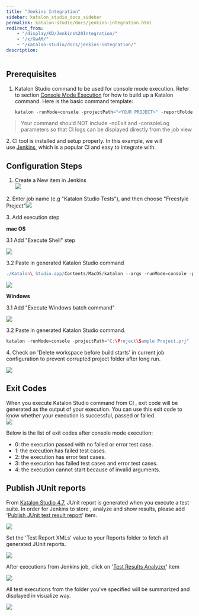 ```yaml
---
title: "Jenkins Integration" 
sidebar: katalon_studio_docs_sidebar
permalink: katalon-studio/docs/jenkins-integration.html 
redirect_from:
    - "/display/KD/Jenkins%20Integration/"
    - "/x/XwAM/"
    - "/katalon-studio/docs/jenkins-integration/"
description: 
---
```

Prerequisites
-------------

1.  Katalon Studio command to be used for console mode execution. Refer to section [Console Mode Execution](/display/KD/Console+Mode+Execution) for how to build up a Katalon command. Here is the basic command template:
    
    ```groovy
    katalon -runMode=console -projectPath="<YOUR PROJECT>" -reportFolder="Reports" -reportFileName="report" -retry=0 -testSuitePath=<YOUR TEST SUITE PATH> -browserType="Chrome"
    ```
    

> Your command should NOT include -noExit and -consoleLog parameters so that CI logs can be displayed directly from the job view

2\. CI tool is installed and setup properly. In this example, we will use [Jenkins](https://jenkins.io/), which is a popular CI and easy to integrate with.

Configuration Steps
-------------------

1.  Create a New item in Jenkins  
    ![](../../images/katalon-studio/docs/jenkins-integration/Screen-Shot-2017-07-10-at-14.07.17.png)

2\. Enter job name (e.g "Katalon Studio Tests"), and then choose "Freestyle Project"![](../../images/katalon-studio/docs/jenkins-integration/Screen-Shot-2017-07-10-at-14.08.54.png)

3\. Add execution step

**mac OS**

3.1 Add "Execute Shell" step

![](../../images/katalon-studio/docs/jenkins-integration/Screen-Shot-2017-07-10-at-14.11.26.png)

3.2 Paste in generated Katalon Studio command

```groovy
./Katalon\ Studio.app/Contents/MacOS/katalon --args -runMode=console -projectPath="/Users/admin/Katalon Studio/Samples/Sample Project.prj" -reportFolder="Reports" -reportFileName="report" -retry=0 -testSuitePath="Test Suites/TS_RegressionTest" -browserType="Chrome"
```

![](../../images/katalon-studio/docs/jenkins-integration/Screen-Shot-2017-07-10-at-16.28.34.png)

**Windows**

3.1 Add "Execute Windows batch command"

![](../../images/katalon-studio/docs/jenkins-integration/Screen-Shot-2017-07-11-at-13.48.38.png)

3.2 Paste in generated Katalon Studio command.

```groovy
katalon -runMode=console -projectPath="C:\Project\Sample Project.prj" -reportFolder="Reports" -reportFileName="report" -retry=0 -testSuitePath="Test Suites/TS_RegressionTest" -browserType="Chrome"
```

4\. Check on 'Delete workspace before build starts' in current job configuration to prevent corrupted project folder after long run.

![](../../images/katalon-studio/docs/jenkins-integration/build-environment.png)

Exit Codes
----------

When you execute Katalon Studio command from CI , exit code will be generated as the output of your execution. You can use this exit code to know whether your execution is successful, passed or failed.  
![](../../images/katalon-studio/docs/jenkins-integration/image2016-9-8-103A433A50.png)

Below is the list of exit codes after console mode execution:

*   0: the execution passed with no failed or error test case.
*   1: the execution has failed test cases.
*   2: the execution has error test cases.
*   3: the execution has failed test cases and error test cases.
*   4: the execution cannot start because of invalid arguments.

Publish JUnit reports
---------------------

From [Katalon Studio 4.7](/display/KD/Version+4.7), JUnit report is generated when you execute a test suite. In order for Jenkins to store , analyze and show results, please add '[Publish JUnit test result report](https://wiki.jenkins.io/display/JENKINS/JUnit+Plugin)' item.

![](../../images/katalon-studio/docs/jenkins-integration/Screen-Shot-2017-07-11-at-11.53.43.png)  

Set the 'Test Report XMLs' value to your Reports folder to fetch all generated JUnit reports.

![](../../images/katalon-studio/docs/jenkins-integration/Screen-Shot-2017-07-11-at-11.52.37.png)  

After executions from Jenkins job, click on '[Test Results Analyzer](https://wiki.jenkins.io/display/JENKINS/Test+Results+Analyzer+Plugin)' item

![](../../images/katalon-studio/docs/jenkins-integration/Screen-Shot-2017-07-11-at-11.57.27.png)

All test executions from the folder you've specified will be summarized and displayed in visualize way.

![](../../images/katalon-studio/docs/jenkins-integration/Screen-Shot-2017-07-11-at-11.48.34.png)